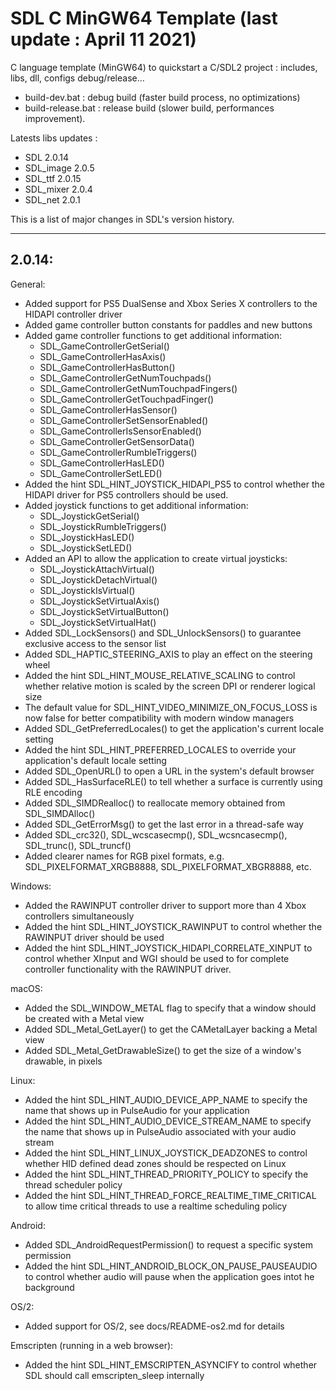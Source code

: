 # SDL C MinGW64 Template (last update : April 11 2021)

C language template (MinGW64) to quickstart a C/SDL2 project : includes, libs, dll, configs debug/release...

* build-dev.bat : debug build (faster build process, no optimizations)
* build-release.bat : release build (slower build, performances improvement).

Latests libs updates :

* SDL 2.0.14
* SDL_image 2.0.5
* SDL_ttf 2.0.15
* SDL_mixer 2.0.4
* SDL_net 2.0.1


This is a list of major changes in SDL's version history.

---------------------------------------------------------------------------
2.0.14:
---------------------------------------------------------------------------
General:
* Added support for PS5 DualSense and Xbox Series X controllers to the HIDAPI controller driver
* Added game controller button constants for paddles and new buttons
* Added game controller functions to get additional information:
	* SDL_GameControllerGetSerial()
	* SDL_GameControllerHasAxis()
	* SDL_GameControllerHasButton()
	* SDL_GameControllerGetNumTouchpads()
	* SDL_GameControllerGetNumTouchpadFingers()
	* SDL_GameControllerGetTouchpadFinger()
	* SDL_GameControllerHasSensor()
	* SDL_GameControllerSetSensorEnabled()
	* SDL_GameControllerIsSensorEnabled()
	* SDL_GameControllerGetSensorData()
	* SDL_GameControllerRumbleTriggers()
	* SDL_GameControllerHasLED()
	* SDL_GameControllerSetLED()
* Added the hint SDL_HINT_JOYSTICK_HIDAPI_PS5 to control whether the HIDAPI driver for PS5 controllers should be used.
* Added joystick functions to get additional information:
	* SDL_JoystickGetSerial()
	* SDL_JoystickRumbleTriggers()
	* SDL_JoystickHasLED()
	* SDL_JoystickSetLED()
* Added an API to allow the application to create virtual joysticks:
	* SDL_JoystickAttachVirtual()
	* SDL_JoystickDetachVirtual()
	* SDL_JoystickIsVirtual()
	* SDL_JoystickSetVirtualAxis()
	* SDL_JoystickSetVirtualButton()
	* SDL_JoystickSetVirtualHat()
* Added SDL_LockSensors() and SDL_UnlockSensors() to guarantee exclusive access to the sensor list
* Added SDL_HAPTIC_STEERING_AXIS to play an effect on the steering wheel
* Added the hint SDL_HINT_MOUSE_RELATIVE_SCALING to control whether relative motion is scaled by the screen DPI or renderer logical size
* The default value for SDL_HINT_VIDEO_MINIMIZE_ON_FOCUS_LOSS is now false for better compatibility with modern window managers
* Added SDL_GetPreferredLocales() to get the application's current locale setting
* Added the hint SDL_HINT_PREFERRED_LOCALES to override your application's default locale setting
* Added SDL_OpenURL() to open a URL in the system's default browser
* Added SDL_HasSurfaceRLE() to tell whether a surface is currently using RLE encoding
* Added SDL_SIMDRealloc() to reallocate memory obtained from SDL_SIMDAlloc()
* Added SDL_GetErrorMsg() to get the last error in a thread-safe way
* Added SDL_crc32(), SDL_wcscasecmp(), SDL_wcsncasecmp(), SDL_trunc(), SDL_truncf()
* Added clearer names for RGB pixel formats, e.g. SDL_PIXELFORMAT_XRGB8888, SDL_PIXELFORMAT_XBGR8888, etc.

Windows:
* Added the RAWINPUT controller driver to support more than 4 Xbox controllers simultaneously
* Added the hint SDL_HINT_JOYSTICK_RAWINPUT to control whether the RAWINPUT driver should be used
* Added the hint SDL_HINT_JOYSTICK_HIDAPI_CORRELATE_XINPUT to control whether XInput and WGI should be used to for complete controller functionality with the RAWINPUT driver.

macOS:
* Added the SDL_WINDOW_METAL flag to specify that a window should be created with a Metal view
* Added SDL_Metal_GetLayer() to get the CAMetalLayer backing a Metal view
* Added SDL_Metal_GetDrawableSize() to get the size of a window's drawable, in pixels

Linux:
* Added the hint SDL_HINT_AUDIO_DEVICE_APP_NAME to specify the name that shows up in PulseAudio for your application
* Added the hint SDL_HINT_AUDIO_DEVICE_STREAM_NAME to specify the name that shows up in PulseAudio associated with your audio stream
* Added the hint SDL_HINT_LINUX_JOYSTICK_DEADZONES to control whether HID defined dead zones should be respected on Linux
* Added the hint SDL_HINT_THREAD_PRIORITY_POLICY to specify the thread scheduler policy
* Added the hint SDL_HINT_THREAD_FORCE_REALTIME_TIME_CRITICAL to allow time critical threads to use a realtime scheduling policy

Android:
* Added SDL_AndroidRequestPermission() to request a specific system permission
* Added the hint SDL_HINT_ANDROID_BLOCK_ON_PAUSE_PAUSEAUDIO to control whether audio will pause when the application goes intot he background

OS/2:
* Added support for OS/2, see docs/README-os2.md for details

Emscripten (running in a web browser):
* Added the hint SDL_HINT_EMSCRIPTEN_ASYNCIFY to control whether SDL should call emscripten_sleep internally

